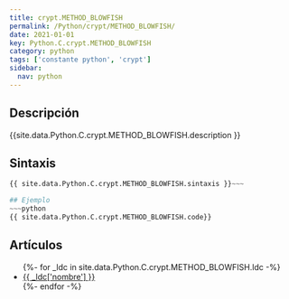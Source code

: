 ```yaml
---
title: crypt.METHOD_BLOWFISH
permalink: /Python/crypt/METHOD_BLOWFISH/
date: 2021-01-01
key: Python.C.crypt.METHOD_BLOWFISH
category: python
tags: ['constante python', 'crypt']
sidebar: 
  nav: python
---
```


## Descripción
{{site.data.Python.C.crypt.METHOD_BLOWFISH.description }}

## Sintaxis
~~~python
{{ site.data.Python.C.crypt.METHOD_BLOWFISH.sintaxis }}~~~

## Ejemplo
~~~python
{{ site.data.Python.C.crypt.METHOD_BLOWFISH.code}}
~~~

## Artículos
<ul>
{%- for _ldc in site.data.Python.C.crypt.METHOD_BLOWFISH.ldc -%}
   <li>
       <a href="{{_ldc['url'] }}">{{ _ldc['nombre'] }}</a>
   </li>
{%- endfor -%}
</ul>
